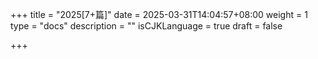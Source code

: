 +++
title = "2025[7+篇]"
date = 2025-03-31T14:04:57+08:00
weight = 1
type = "docs"
description = ""
isCJKLanguage = true
draft = false

+++

